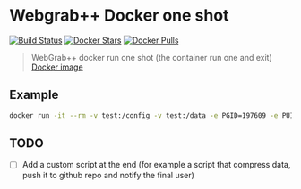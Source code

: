 # Webgrab++ Docker one shot

[![Build Status](https://travis-ci.org/Fazzani/WebGrabDocker.svg?branch=master)](https://travis-ci.org/Fazzani/WebGrabDocker)
[![Docker Stars](https://img.shields.io/docker/stars/synker/webgraboneshot.svg)][hub]
[![Docker Pulls](https://img.shields.io/docker/pulls/synker/webgraboneshot.svg)][hub]

>WebGrab++ docker run one shot (the container run one and exit)
>[Docker image][hub]

## Example

```sh
docker run -it --rm -v test:/config -v test:/data -e PGID=197609 -e PUID=197609 synker/webgraboneshot:latest
```

## TODO

- [ ] Add a custom script at the end (for example a script that compress data, push it to github repo and notify the final user)

[hub]:https://hub.docker.com/r/synker/webgraboneshot/